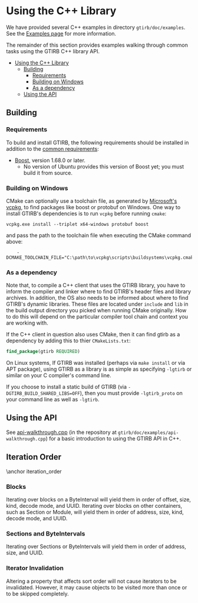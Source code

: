 # Using the C++ Library

We have provided several C++ examples in directory
`gtirb/doc/examples`. See the [Examples page](../examples.html) for more
information.

The remainder of this section provides examples walking through common
tasks using the GTIRB C++ library API.

- [Using the C++ Library](#using-the-c-library)
  - [Building](#building)
    - [Requirements](#requirements)
    - [Building on Windows](#building-on-windows)
    - [As a dependency](#as-a-dependency)
  - [Using the API](#using-the-api)

## Building

### Requirements

To build and install GTIRB, the following requirements should be installed in addition to the [common requirements](../../README.md#requirements):

- [Boost](https://www.boost.org/), version 1.68.0 or later.
  - No version of Ubuntu provides this version of Boost yet; you must build it from source.

### Building on Windows

CMake can optionally use a toolchain file, as generated by
[Microsoft's vcpkg](https://github.com/Microsoft/vcpkg), to find packages like
boost or protobuf on Windows. One way to install GTIRB's dependencies is to run
`vcpkg` before running `cmake`:

```
vcpkg.exe install --triplet x64-windows protobuf boost
```

and pass the path to the toolchain file when executing the CMake command above:

```
    -DCMAKE_TOOLCHAIN_FILE="C:\path\to\vcpkg\scripts\buildsystems\vcpkg.cmake"
```

### As a dependency

Note that, to compile a C++ client that uses the GTIRB library,
you have to inform the compiler and linker where to find GTIRB's
header files and library archives. In addition, the OS also needs to
be informed about where to find GTIRB's dynamic libraries. These files
are located under `include` and `lib` in the build output directory
you picked when running CMake originally. How to do this will depend
on the particular compiler tool chain and context you are working
with.

If the C++ client in question also uses CMake, then it can find gtirb as a dependency by adding this to thier `CMakeLists.txt`:

```cmake
find_package(gtirb REQUIRED)
```

On Linux systems, If GTIRB was installed (perhaps via `make install` or via APT package),
using GTIRB as a library is as simple as specifying `-lgtirb` or similar on your C compiler's command line.

If you choose to install a static build of GTIRB (via `-DGTIRB_BUILD_SHARED_LIBS=OFF`),
then you must provide `-lgtirb_proto` on your command line as well as `-lgtirb`.

## Using the API

See [api-walkthrough.cpp](../api-walkthrough_8cpp-example.html) (in
the repository at `gtirb/doc/examples/api-walkthrough.cpp`) for a
basic introduction to using the GTIRB API in C++.

## Iteration Order
\anchor iteration_order

### Blocks

Iterating over blocks on a ByteInterval will yield them in order of offset,
size, kind, decode mode, and UUID. Iterating over blocks on other containers,
such as Section or Module, will yield them in order of address, size, kind,
decode mode, and UUID.

### Sections and ByteIntervals

Iterating over Sections or ByteIntervals will yield them in order of address,
size, and UUID.

### Iterator Invalidation

Altering a property that affects sort order will not cause iterators to be
invalidated. However, it may cause objects to be visited more than once or
to be skipped completely.
